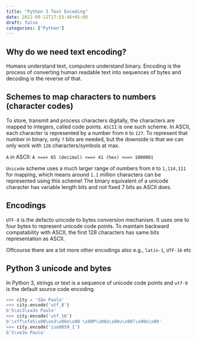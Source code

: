 ```yaml
---
title: "Python 3 Text Encoding"
date: 2022-09-12T17:53:46+05:00
draft: false
categories: ["Python"]
---
```


## Why do we need text encoding?
Humans understand text, computers understand binary. Encoding is the process of converting human readable text into sequences of bytes and decoding is the reverse of that.

## Schemes to map characters to numbers (character codes)
To store, transmit and process characters digitally, the characters are mapped to integers, called code points. `ASCII` is one such scheme. In ASCII, each character is represented by a number from `0` to `127`. To represent that number in binary, only `7` bits are needed, but the downside is that we can only work with `128` characters/symbols at max.

`A` in ASCII:
`A <==> 65 (decimal) <==> 41 (hex) <==> 1000001`

`Unicode` scheme uses a much larger range of numbers from `0` to `1,114,111` for mapping, which means around `1.1` million characters can be represented using this scheme! 
The binary equivalent of a unicode character has variable length bits and not fixed 7 bits as ASCII does.

## Encodings

`UTF-8` is the defacto unicode to bytes conversion mechanism. It uses one to four bytes to represent unicode code points. To maintain backward compatability with ASCII, the first 128 characters has same bits representation as ASCII. 

Offcourse there are a lot more other encodings also e.g., `latin-1`, `UTF-16` etc

## Python 3 unicode and bytes
In Python 3, strings or text is a sequence of unicode code points and `utf-8` is the default source code encoding. 
```python
>>> city = 'São Paulo'
>>> city.encode('utf_8')  
b'S\xc3\xa3o Paulo'
>>> city.encode('utf_16')
b'\xff\xfeS\x00\xe3\x00o\x00 \x00P\x00a\x00u\x00l\x00o\x00'
>>> city.encode('iso8859_1')  
b'S\xe3o Paulo'
```

